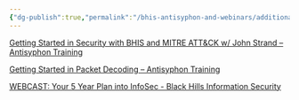 ```yaml
---
{"dg-publish":true,"permalink":"/bhis-antisyphon-and-webinars/additional-bhis-courses-or-videos/"}
---
```


[Getting Started in Security with BHIS and MITRE ATT&CK w/ John Strand – Antisyphon Training](https://www.antisyphontraining.com/live-courses-catalog/getting-started-in-security-with-bhis-and-mitre-attck-w-john-strand/)

[Getting Started in Packet Decoding – Antisyphon Training](https://www.antisyphontraining.com/event/getting-started-in-packet-decoding-3/)

[WEBCAST: Your 5 Year Plan into InfoSec - Black Hills Information Security](https://www.blackhillsinfosec.com/webcast-5-year-plan-infosec/)

